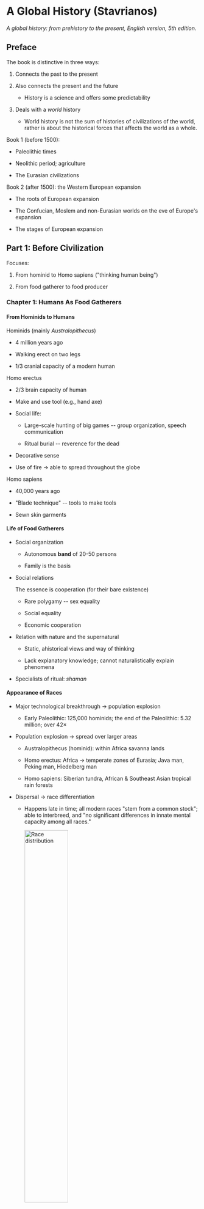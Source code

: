 # A Global History (Stavrianos)

_A global history: from prehistory to the present, English version, 5th edition._

## Preface

The book is distinctive in three ways:

1. Connects the past to the present

1. Also connects the present and the future

   - History is a science and offers some predictability

1. Deals with a _world_ history

   - World history is not the sum of histories of civilizations of the world, rather is about the historical forces that affects the world as a whole.

Book 1 (before 1500):

- Paleolithic times

- Neolithic period; agriculture

- The Eurasian civilizations

Book 2 (after 1500): the Western European expansion

- The roots of European expansion

- The Confucian, Moslem and non-Eurasian worlds on the eve of Europe's expansion

- The stages of European expansion

## Part 1: Before Civilization

Focuses:

1. From hominid to Homo sapiens ("thinking human being")

2. From food gatherer to food producer

### Chapter 1: Humans As Food Gatherers

#### From Hominids to Humans

Hominids (mainly _Australopithecus_)

- 4 million years ago

- Walking erect on two legs

- 1/3 cranial capacity of a modern human

Homo erectus

- 2/3 brain capacity of human

- Make and use tool (e.g., hand axe)

- Social life:

  - Large-scale hunting of big games -- group organization, speech communication

  - Ritual burial -- reverence for the dead

- Decorative sense

- Use of fire $\rightarrow$ able to spread throughout the globe

Homo sapiens

- 40,000 years ago

- "Blade technique" -- tools to make tools

- Sewn skin garments

#### Life of Food Gatherers

- Social organization

  - Autonomous **band** of 20-50 persons
  
  - Family is the basis

- Social relations

  The essence is cooperation (for their bare existence)

  - Rare polygamy -- sex equality
  
  - Social equality
  
  - Economic cooperation

- Relation with nature and the supernatural

  - Static, ahistorical views and way of thinking
  
  - Lack explanatory knowledge; cannot naturalistically explain phenomena

- Specialists of ritual: _shaman_

#### Appearance of Races

- Major technological breakthrough $\rightarrow$ population explosion

  - Early Paleolithic: 125,000 hominids; the end of the Paleolithic: 5.32 million; over $42 \times$

- Population explosion $\rightarrow$ spread over larger areas

  - Australopithecus (hominid): within Africa savanna lands

  - Homo erectus: Africa $\rightarrow$ temperate zones of Eurasia; Java man, Peking man, Hiedelberg man

  - Homo sapiens: Siberian tundra, African & Southeast Asian tropical rain forests

- Dispersal $\rightarrow$ race differentiation

  - Happens late in time; all modern races "stem from a common stock"; able to interbreed,
    and "no significant differences in innate mental capacity among all races."

    <img src="race-dist.jpg" alt="Race distribution" width="50%"/>

### Chapter 2: Humans As Food Growers

(Earlier) Paleolithic times: human learned to speak, to make tool, and to use fire; akin to animals,
humans were still food gatherers.

#### Origins of Agriculture

- Agriculture: start of _Neolithic_ age.

- Paleolithic humans understood the mechanics of plant growth; they didn't grow crops because

  - There's no incentive: humans were not starving or suffer from population explosion

  - Humans as hunters and gatherers had a greater variety of food, can work less,
  and can avoid unsanitary conditions due to settling down.

  - Plants and animals suitable for domestication is scarce.

- Shift to agriculture: 10,000 $\sim$ 2,000 years ago

  - No more places to migrate to $\rightarrow$ population density increases

  - Many more people per square mile can be supported by agriculture than by food gathering.

#### Spread of Agriculture

- (Independent) center of _agricultural revolution_:

  - the Middle East: wheat, oats, rye, and barley; goat, sheep, cattle, and pig

  - Mesoamerica: maize, beans, squashes

  - Northern China: millets, sorghum, soybeans, mulberry tree, lacquer tree

  - Other centers suggested by new discoveries

- Multi-species agriculture: higher productivity + subsistence security

- Incipient agriculture: earliest domestication to agricultural revolution

  - Gradual and prolonged; several millennia

  - <img src="agri-dist.jpg" alt="Expansion of Agriculture" width="50%"/>

- Diffusion of agriculture is sparked by the _inefficiency_ of early agriculture

  - Land is used for a few years $\rightarrow$ abandoned to restore fertility for $8 \sim 10+$ years

  - Recuperating land $:$ cultivated land is $5 \sim 10 : 1$

  - Constant shift-off from settlement to new lands

  - Middle East: spread to Indus valley, central Asia, eastern Europe

  - Africa: (most likely) from Middle East $\rightarrow$ Nile valley (4000 B.C.) $\rightarrow$ Sudan Negroes
  (3000 B.C.) $\rightarrow$ sub-Saharan Africa

  - New world: maize in Mexico, 7000 B.C.; two species of squash, the bottle gourd, tepary bean,
  chili peppers, amaranths, and avocados.

  - ![Agriculture dispersal](agri-dispersal.png)

#### Varieties of Agriculture

- Three cereal areas (very generally speaking)

  - the rice area in East and Southeast Asia

  - the maize area in the Americas

  - the wheat area in Europe, the Middle East, North Africa, and central Asia to the Indus and Yellow River valleys

- Agricultural techniques / styles

  - Slash and burn: remove trees without iron tools

  - Terrace agriculture: prevent the damage of flash floods in mountainous areas

  - Vegetative root farming

  - Raised field agriculture (in Peru)

- Stock raising

  - In regions with too little rainfall for agriculture

  - _Pastoral nomads_ with their dogs, horses, camel ... -- always ready to strike the civilization centers

#### Life of the Food Growers

- Settle down to grow plants -- _bands_ gave way to _villages_

- Life was miserable in the beginning:

  - Low productivity

  - Hard labor and famine, malnutrition

  - Sanitation problems

  Higher birthrate compensated for low life expectancy

- Rapid technological progress

  - Sedentary life enabled a richer material existence
  
  - House furnishing, pottery, ovens (kilns), textiles...

- Social structure:

  - Tribal political structure; _tribes_, _chiefs_
  
  - _Extended family_ consisting of two or more couples and their children
  
  - **Social homogeneity**
  
    - A "built-in brake" on productivity
  
    - Egalitarian, but low productivity
  
  - Equality in social relations, and in sex relations

- Religion

  - A goddess of the earth or of fertility; the earth mother
    The source of productivity of plants and animals, and of the _fecundity_ of women

#### Demographic and Racial Results

- Human population: 5.32 million (10,000 BC) $\rightarrow$ 133 million (2,000 BC)

- Agriculture spreads long distance and converts hunters into agriculturalists

  - Race imbalance: Mongoloids, Caucasoids, Negroids outstood in number

### Highlights

1. Are human beings aggressive or cooperative by nature? Neither.

   Arguments in both direction have been made, and proofs for either side has been found.
   The tribe of Tasaday is marked for their complete lack of aggressiveness, while Fentous are
   generation after generation fierce fighters.
   This highly suggests that a perference for peace or war is not nature, but nurture.

   This question is critical because, as a part of the technology leaps, we are becoming increasingly
   likely to destroy ourselves. Wars have become more deadly as well as more frequent.
   The Peolithic period did not see many wars because there are not much to gain in fighting,
   and too much to lose -- might just be the whole humanity -- over not cooperating to deal with the
   harsh nature. Over time there came more incentives to fight over more assets, and the ways of killing
   became more advanced.

   It's important to see that war is *not* inevitable -- because it's in the culture, not the nature -- but
   something needs to be done.

## Part 2: Classical Civilization of Eurasia, to A.D. 500

Focus: _classical civilizations_ in _classical age_

- Prevalent creativity in different civilizations, each developing its own style
  (Unlike agricultural revolution, in which the Middle East took the major lead)
- Outward expansion, contact with each other

### Chapter 3: First Eurasian Civilizations, 3500 - 1000 B.C.

- Earliest: Sumer, "the land of Shinar", on Mesopotamia (current-day Iraq), around 3500 B.C.
  - The conversion from tribalism to civilization is not an event (immediate) but a process (over time),
    and 3500 B.C is an estimation.

#### Civilization

Civilization is a rough concept supported by several characteristics (criteria) that not all civilizations
exactly satisfies, including:

- Urban center
- Institutionalized political authority in the form of the state
- Tribute or taxation
- Writing
- Social stratification into classes or hierarchies
- Monumental architecture
- Specialized arts and sciences

#### How Ancient Civilizations Began

Examine how the chain reaction happened in the Middle-East, from the tribal society on the hills over
Tigris-Euphrates, to what is now known as the Akkadian Empire.

1. People are moving down to the river valley from the hills.
   This new environment imposed some challenges such as inadequate rainfall, searing heat, periodic floods,
   and lack of stone for building, but there were advantages that far outweighed the difficulties.

   In this period, difficulties of the new environment stimulated **new technologies**, which in turn more than
   compensated for the difficulties.

   *Irrigation*: Farmers began to dug short canals from the river to their field to compensate for the
   lacking rainfall. Irrigated, the rich alluvial soil in the valley yielded an incredibly large amount
   of crops compared to before.

   *Metallurgy*: due to the lack of flint in the valley. Started from copper which has a low melting point,
   and over time, it was found that adding tin to copper increases the durability of the resulting metal.
   This is the bronze.

   Powers other than muscle power came into use. A simple form of *plow* emerged, powered by a pair of oxen;
   on the sea, wind power was harnessed for water transport.

1. **Institutional changes** came hand-in-hand with these technological changes, and this is a reciprocal process.

   Class differentiation started from the priests, who were successors of the old-day shaman.
   Shaman had been highly influential in the tribal villages due to the importance of agricultural ceremonies,
   but that wasn't a full-time position.
   Now, simply put, the growth in food surplus freed a part of people from agricultural production -- here the
   priests -- thus giving form the a full-time priesthood.

   Priests started to bear more managerial responsibilities, keeping records for major events such as the
   annual floods (inventing writing along the way), which in turn contributed to economy and technology.
   Priesthood also stimulated craft, which was mainly designed for the temples.
   This was a time when both the scale and the heterogeneity of the society was growing.

1. The efficacy of *religious sanction* diminished in the unprecedentedly large and complex towns.
   Warfare was growing in scale and frequency due to population growth, and the wealth of temples
   attracting raids possibly contributed as well.
   As a result, the status of *religious elite* were undermined.

   In the meantime, as the frequency of wars was increasing, and period of peace shrinking, the tenure of
   war leaders became longer, until finally they were ensconced as permanent military chiefs, and
   eventually as kings.

   The palaces came to rival the temples, and there came the tense *working partnership* between secular kings
   and religious elites. (which is a recurring theme in the following many centuries, as we all more or less
   know what unraveled in the Europe continent...)

1. Secular states stimulated more need of non-agricultural commodities and led to an increase in its production.
   Luxury commodities in great quantity were absorbed by the growing palace retinues; increasing militarization required armaments on an unprecedented scale.

   This increasing production incurred an increasing need for raw materials, such as minerals and timbers, which
   had to be brought from outside. Local products were exported in exchange, and yet another option was to conquer
   the conquer the sources of the needed raw materials.

   Again the enlarging of *military and palace establishments* were reciprocal. The cost of this undermined the
   traditional assemblies, who then were increasingly bypassed a *permanent, hereditary royal authority*.
   Here comes the centralization of political power. This then led to more *class differentiation*, which we
   can tell by looking at the graves.

#### How Ancient Civilizations Spread

This was a time when civilization extended outwards, claiming and transforming uncivilized regions, replacing
the tribal societies.
They were replaced because they could not compete with civilizations that were much more *productive*.
These class societies squeezed taxes and rents out of the peasants to the higher classes, and the peasants had
to work infinitely harder than did the tribal cultivators.

The civilizations on the banks of the Tigris-Euphrate, the Nile, the Indus, and the Yellow river all underwent
similar expansion and spread.
By the time of Christ it extended with virtually no interruption from the English Channel to the China Sea.

<img src="./civil-timeline.png" alt="Spread of civilizations" width="50%"/>

In the same way 3500 B.C. is estimated as the dawn of civilization on Mesopotamia, time may be given for other
centers of civilizations:

- In Egypt, about 3000 B.C.
- In the Indus valley, about 2500 B.C.
- In the Yellow River valley of China, about 1500 B.C.
- In Mesoamerica and Peru, about 500 B.C.

#### Styles of Civilizations

First up, what was in common of all the civilizations? Inequality.

- Social inequality: it was common for peasant / workers to be treated rather harshly.
  They suffered from heavy labor, malnutrition, and thus generally worse health condition and shorter lifespan,
  and their labor went to the upper classes in the form of taxes, rents, and labor services.

- Sex inequality: women gradually fell out of being *equal food producer* as men, as the new agriculture became
  less suited for women -- either because it was too heavy or because it kept them away from the children too long.
  
  Woman subsequently were left home to do the "inside work" -- the first time there was a distinction between
  "inside" and "outside" work -- and became dependent, and thus *secondary*.
